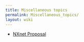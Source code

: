 ```yaml
---
title: Miscellaneous topics
permalink: Miscellaneous_topics/
layout: wiki
---
```


-   [NXnet Proposal](NXnet_Proposal "wikilink")

